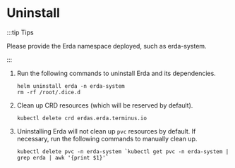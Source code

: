 # Uninstall

:::tip Tips

Please provide the Erda namespace deployed, such as erda-system.

:::

1. Run the following commands to uninstall Erda and its dependencies.

   ```shell
   helm uninstall erda -n erda-system
   rm -rf /root/.dice.d
   ```

2. Clean up CRD resources (which will be reserved by default).

   ```shell
   kubectl delete crd erdas.erda.terminus.io
   ```

3. Uninstalling Erda will not clean up `pvc` resources by default. If necessary, run the following commands to manually clean up.

   ```shell
   kubectl delete pvc -n erda-system `kubectl get pvc -n erda-system | grep erda | awk '{print $1}'`
   ```

